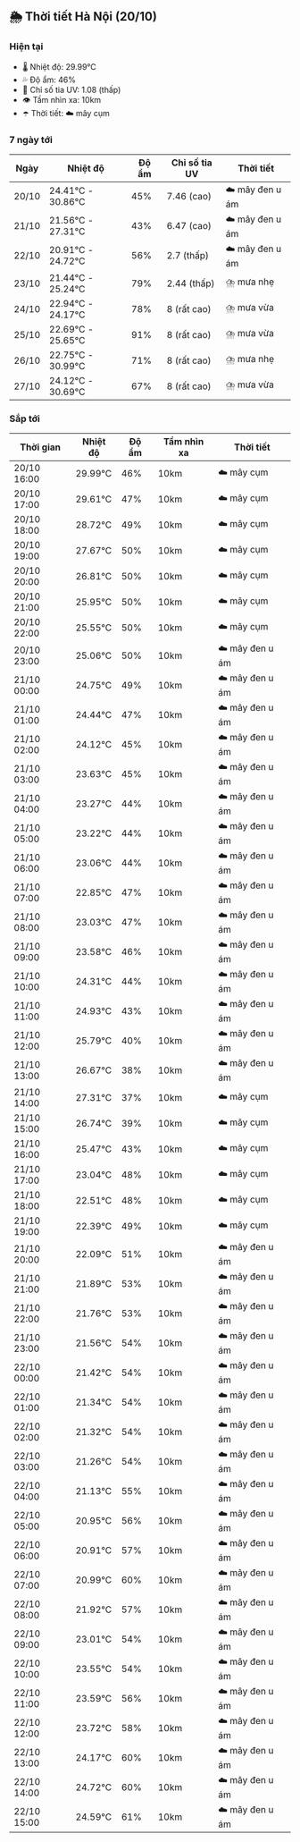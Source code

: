 ## 🌦️ Thời tiết Hà Nội (20/10)

### Hiện tại

- 🌡️ Nhiệt độ: 29.99℃
- 💦 Độ ẩm: 46%
- 🌟 Chỉ số tia UV: 1.08 (thấp)
- 👁️ Tầm nhìn xa: 10km
- ☂️ Thời tiết: ☁️ mây cụm

### 7 ngày tới

| Ngày | Nhiệt độ | Độ ẩm | Chỉ số tia UV | Thời tiết |
| --- | --- | --- | --- | --- |
| 20/10 | 24.41℃ - 30.86℃ | 45% | 7.46 (cao) | ☁️ mây đen u ám |
| 21/10 | 21.56℃ - 27.31℃ | 43% | 6.47 (cao) | ☁️ mây đen u ám |
| 22/10 | 20.91℃ - 24.72℃ | 56% | 2.7 (thấp) | ☁️ mây đen u ám |
| 23/10 | 21.44℃ - 25.24℃ | 79% | 2.44 (thấp) | ⛈️ mưa nhẹ |
| 24/10 | 22.94℃ - 24.17℃ | 78% | 8 (rất cao) | ⛈️ mưa vừa |
| 25/10 | 22.69℃ - 25.65℃ | 91% | 8 (rất cao) | ⛈️ mưa vừa |
| 26/10 | 22.75℃ - 30.99℃ | 71% | 8 (rất cao) | ⛈️ mưa nhẹ |
| 27/10 | 24.12℃ - 30.69℃ | 67% | 8 (rất cao) | ⛈️ mưa vừa |

### Sắp tới

| Thời gian | Nhiệt độ | Độ ẩm | Tầm nhìn xa | Thời tiết |
| --- | --- | --- | --- | --- |
| 20/10 16:00 | 29.99℃ | 46% | 10km | ☁️ mây cụm |
| 20/10 17:00 | 29.61℃ | 47% | 10km | ☁️ mây cụm |
| 20/10 18:00 | 28.72℃ | 49% | 10km | ☁️ mây cụm |
| 20/10 19:00 | 27.67℃ | 50% | 10km | ☁️ mây cụm |
| 20/10 20:00 | 26.81℃ | 50% | 10km | ☁️ mây cụm |
| 20/10 21:00 | 25.95℃ | 50% | 10km | ☁️ mây cụm |
| 20/10 22:00 | 25.55℃ | 50% | 10km | ☁️ mây cụm |
| 20/10 23:00 | 25.06℃ | 50% | 10km | ☁️ mây đen u ám |
| 21/10 00:00 | 24.75℃ | 49% | 10km | ☁️ mây đen u ám |
| 21/10 01:00 | 24.44℃ | 47% | 10km | ☁️ mây đen u ám |
| 21/10 02:00 | 24.12℃ | 45% | 10km | ☁️ mây đen u ám |
| 21/10 03:00 | 23.63℃ | 45% | 10km | ☁️ mây đen u ám |
| 21/10 04:00 | 23.27℃ | 44% | 10km | ☁️ mây đen u ám |
| 21/10 05:00 | 23.22℃ | 44% | 10km | ☁️ mây đen u ám |
| 21/10 06:00 | 23.06℃ | 44% | 10km | ☁️ mây đen u ám |
| 21/10 07:00 | 22.85℃ | 47% | 10km | ☁️ mây đen u ám |
| 21/10 08:00 | 23.03℃ | 47% | 10km | ☁️ mây đen u ám |
| 21/10 09:00 | 23.58℃ | 46% | 10km | ☁️ mây đen u ám |
| 21/10 10:00 | 24.31℃ | 44% | 10km | ☁️ mây đen u ám |
| 21/10 11:00 | 24.93℃ | 43% | 10km | ☁️ mây đen u ám |
| 21/10 12:00 | 25.79℃ | 40% | 10km | ☁️ mây đen u ám |
| 21/10 13:00 | 26.67℃ | 38% | 10km | ☁️ mây đen u ám |
| 21/10 14:00 | 27.31℃ | 37% | 10km | ☁️ mây cụm |
| 21/10 15:00 | 26.74℃ | 39% | 10km | ☁️ mây cụm |
| 21/10 16:00 | 25.47℃ | 43% | 10km | ☁️ mây cụm |
| 21/10 17:00 | 23.04℃ | 48% | 10km | ☁️ mây cụm |
| 21/10 18:00 | 22.51℃ | 48% | 10km | ☁️ mây cụm |
| 21/10 19:00 | 22.39℃ | 49% | 10km | ☁️ mây cụm |
| 21/10 20:00 | 22.09℃ | 51% | 10km | ☁️ mây đen u ám |
| 21/10 21:00 | 21.89℃ | 53% | 10km | ☁️ mây đen u ám |
| 21/10 22:00 | 21.76℃ | 53% | 10km | ☁️ mây đen u ám |
| 21/10 23:00 | 21.56℃ | 54% | 10km | ☁️ mây đen u ám |
| 22/10 00:00 | 21.42℃ | 54% | 10km | ☁️ mây đen u ám |
| 22/10 01:00 | 21.34℃ | 54% | 10km | ☁️ mây đen u ám |
| 22/10 02:00 | 21.32℃ | 54% | 10km | ☁️ mây đen u ám |
| 22/10 03:00 | 21.26℃ | 54% | 10km | ☁️ mây đen u ám |
| 22/10 04:00 | 21.13℃ | 55% | 10km | ☁️ mây đen u ám |
| 22/10 05:00 | 20.95℃ | 56% | 10km | ☁️ mây đen u ám |
| 22/10 06:00 | 20.91℃ | 57% | 10km | ☁️ mây đen u ám |
| 22/10 07:00 | 20.99℃ | 60% | 10km | ☁️ mây đen u ám |
| 22/10 08:00 | 21.92℃ | 57% | 10km | ☁️ mây đen u ám |
| 22/10 09:00 | 23.01℃ | 54% | 10km | ☁️ mây đen u ám |
| 22/10 10:00 | 23.55℃ | 54% | 10km | ☁️ mây đen u ám |
| 22/10 11:00 | 23.59℃ | 56% | 10km | ☁️ mây đen u ám |
| 22/10 12:00 | 23.72℃ | 58% | 10km | ☁️ mây đen u ám |
| 22/10 13:00 | 24.17℃ | 60% | 10km | ☁️ mây đen u ám |
| 22/10 14:00 | 24.72℃ | 60% | 10km | ☁️ mây đen u ám |
| 22/10 15:00 | 24.59℃ | 61% | 10km | ☁️ mây đen u ám |
